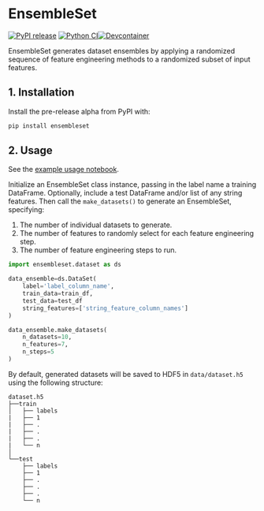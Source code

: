 # EnsembleSet

[![PyPI release](https://github.com/gperdrizet/ensembleset/actions/workflows/publish_pypi.yml/badge.svg)](https://github.com/gperdrizet/ensembleset/actions/workflows/publish_pypi.yml) [![Python CI](https://github.com/gperdrizet/ensembleset/actions/workflows/python_ci.yml/badge.svg)](https://github.com/gperdrizet/ensembleset/actions/workflows/python_ci.yml)[![Devcontainer](https://github.com/gperdrizet/ensembleset/actions/workflows/codespaces/create_codespaces_prebuilds/badge.svg)](https://github.com/gperdrizet/ensembleset/actions/workflows/codespaces/create_codespaces_prebuilds)

EnsembleSet generates dataset ensembles by applying a randomized sequence of feature engineering methods to a randomized subset of input features.

## 1. Installation

Install the pre-release alpha from PyPI with:

```bash
pip install ensembleset
```

## 2. Usage

See the [example usage notebook](https://github.com/gperdrizet/ensembleset/blob/main/examples/regression_calorie_burn.ipynb).

Initialize an EnsembleSet class instance, passing in the label name a training DataFrame. Optionally, include a test DataFrame and/or list of any string features. Then call the `make_datasets()` to generate an EnsembleSet, specifying:

1. The number of individual datasets to generate.
2. The number of features to randomly select for each feature engineering step.
3. The number of feature engineering steps to run.

```python
import ensembleset.dataset as ds

data_ensemble=ds.DataSet(
    label='label_column_name',
    train_data=train_df,
    test_data=test_df
    string_features=['string_feature_column_names']
)

data_ensemble.make_datasets(
    n_datasets=10,
    n_features=7,
    n_steps=5
)
```

By default, generated datasets will be saved to HDF5 in `data/dataset.h5` using the following structure:

```text
dataset.h5
├──train
│   ├── labels
|   ├── 1
|   ├── .
|   ├── .
|   ├── .
|   └── n
│
└──test
    ├── labels
    ├── 1
    ├── .
    ├── .
    ├── .
    └── n
```
